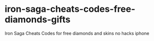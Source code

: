 # iron-saga-cheats-codes-free-diamonds-gifts
Iron Saga Cheats Codes for free diamonds and skins no hacks iphone
